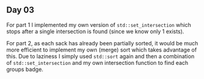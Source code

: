 ## Day 03

For part 1 I implemented my own version of `std::set_intersection` which stops after a single intersection is found (since we know only 1 exists).

For part 2, as each sack has already been partially sorted, it would be much more efficient to implement my own (merge) sort which takes advantage of this. Due to laziness I simply used `std::sort` again and then a combination of `std::set_intersection` and my own intersection function to find each groups badge.